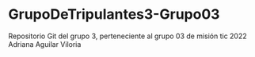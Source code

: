 # GrupoDeTripulantes3-Grupo03
Repositorio Git del grupo 3, perteneciente al grupo 03 de misión tic 2022
Adriana Aguilar Viloria
